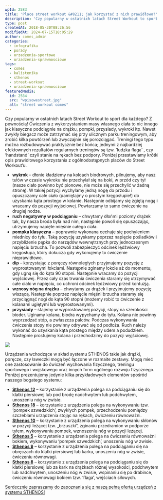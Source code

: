 ```yaml
---
wpId: 2583
title: 'Place street workout &#8211; jak korzystać z nich prawidłowo?'
description: 'Czy popularny w ostatnich latach Street Workout to sport dla każdego? Z pewnością! Ćwiczenia z wykorzystaniem masy własnego ciała to nic innego jak klasyczne podciągnie na drążku, pompki, przysiady, wykroki itp. Nawet zwykły biegacz może zatrzymać się przy ulicznym parku treningowym, aby zrobić kilka powtórzeń lub zwyczajnie się porozciągać. Treningi tego typu można rozbudowywać praktycznie bez ...'
type: post
createdAt: 2018-05-30T08:26:56
modifiedAt: 2024-07-15T18:05:29
author: comes_admin
categories:
  - infografika
  - porady
  - urzadzenia-sportowe
  - urzadzenia-sprawnosciowe
tags:
  - comes
  - kalistenika
  - sthenos
  - street-workout
  - urzadzenia-sprawnosciowe
featuredMedia:
  id: 2584
  src: "wpisowestreet.jpg"
  alt: "street workout comes"
---
```



Czy popularny w ostatnich latach Street Workout to sport dla każdego? Z pewnością! Ćwiczenia z wykorzystaniem masy własnego ciała to nic innego jak klasyczne podciągnie na drążku, pompki, przysiady, wykroki itp. Nawet zwykły biegacz może zatrzymać się przy ulicznym parku treningowym, aby zrobić kilka powtórzeń lub zwyczajnie się porozciągać. Treningi tego typu można rozbudowywać praktycznie bez końca; jednymi z najbardziej efektownych rezultatów regularnych treningów są tzw. ‘ludzka flaga’ , czy ‘handstand’ czyli stanie na rękach bez podpory. Poniżej przestawiamy krótki opis prawidłowego korzystania z ogólnodostępnych placów do Street Workout’u.

*   **wykrok** – dłonie kładziemy na kolcach biodrowych, pilnujemy, aby nasz tułów w czasie wykroku nie przechylał się na boki, w przód czy tył (nasze ciało powinno być pionowe, nie może się przechylić w żadną stronę). W takiej pozycji wychylamy jedną nogę do przodu i opuszczamy całe ciało (pamiętajmy o prostym kręgosłupie!) do uzyskania kąta prostego w kolanie. Następnie odbijamy się zgiętą nogą i wracamy do pozycji wyjściowej. Powtarzamy to samo ćwiczenie na drugiej nodze.
*   **ruch negatywny w podciąganiu** – chwytamy dłońmi poziomy drążek tak, by nasza broda była nad nim, następnie powoli się opuszczając, utrzymujemy napięte mięśnie całego ciała.
*   **pompka klasyczna** – poprawnie wykonana cechuje się pochyleniem miednicy do tyłu. Taką pozycję uzyskamy poprzez napięcie pośladków i przybliżenie pępka do narządów wewnętrznych przy jednoczesnym napięciu brzucha. To pozwoli zabezpieczyć odcinek lędźwiowy kręgosłupa, który dokucza gdy wykonujemy to ćwiczenie nieprawidłowo.
*   **dip** – korzystając z poręczy równoległych przyjmujemy pozycję z wyprostowanymi łokciami. Następnie zginamy łokcie aż do momentu, gdy ugną się do kąta 90 stopni. Następnie wracamy do pozycji wyjściowej. Przez cały czas trwania ćwiczenia staramy się utrzymywać całe ciało w napięciu, co uchroni odcinek lędźwiowy przed kontuzją.
*   **wznosy nóg na drążku** – chwytamy za drążek i przyjmujemy pozycję wiszącą. Następnie poprzez napięcie mięśni brzucha staramy się przyciągnąć nogi do kąta 90 stopni (możemy robić to ćwiczenie z kolanami ugiętymi lub wyprostowanymi).
*   **przysiady** – stajemy w wyprostowanej pozycji, stopy na szerokości bioder. Uginamy kolana, biodra wypychamy do tyłu. Kolana nie powinny wyprzedzać stóp, a zwłaszcza palców. Podczas wykonywania ćwiczenia stopy nie powinny odrywać się od podłoża. Ruch należy wykonać do uzyskania kąta prostego między udem a podudziem. Następnie prostujemy kolana i przechodzimy do pozycji wyjściowej.

![](@wp-content/uploads/architekci/2018/05/Streetworkout_c.jpg)

Urządzenia wchodzące w skład systemu STHENOS takie jak drążki, poręcze, czy ławeczki mogą być łączone w rozmaite zestawy. Mogą mieć one zastosowanie do ćwiczeń wychowania fizycznego, treningu sportowego i wojskowego oraz innych form ogólnego rozwoju fizycznego. Poniżej prezentujemy jedynie kilka przykładowych elementów spośród naszego bogatego systemu:

*   [**Sthenos 12**](https://comes.pl/p/street-workout-sthenos-12a/) – korzystanie z urządzenia polega na podciąganiu się do klatki piersiowej lub pod brodę nadchwytem lub podchwytem, unoszeniu nóg w zwisie.
*   [**Sthenos 18**](https://comes.pl/p/street-workout-sthenos-18/) – korzystanie z urządzenia polega na wykonywaniu tzw. ‘pompek szwedzkich’, zwykłych pompek, przechodzeniu pomiędzy szczeblami urządzenia stojąc na rękach, ćwiczeniu równoważni.
*   [**Sthenos 10**](https://comes.pl/p/street-workout-sthenos-10/) – korzystanie z urządzenia polega na wykonywaniu skłonów w pozycji leżącej tzw. „brzuszki”, zginaniu przedramion w podporze tyłem, wykonywaniu pompek, wznoszeniu nóg w pozycji leżącej.
*   [**Sthenos 5**](https://comes.pl/p/street-workout-sthenos-5/) – korzystanie z urządzenia polega na ćwiczeniu równoważni bokiem, wykonywaniu ‘pompek szwedzkich’, unoszeniu nóg w zwisie.
*   [**Sthenos 9**](https://comes.pl/p/street-workout-sthenos-9b/) – korzystanie z urządzenia polega na podciąganiu się na obręczach do klatki piersiowej lub karku, unoszeniu nóg w zwisie, ćwiczeniu równowagi.
*   [**Sthenos 8**](https://comes.pl/p/urzadzenie-sprawnosciowe-sthenos-8a/) – korzystanie z urządzenia polega na podciąganiu się do klatki piersiowej lub za kark na drążkach różnej wysokości, podchwytem lub nadchwytem, unoszeniu nóg w zwisie, wspinaniu się po drabince, ćwiczeniu równowagi bokiem tzw. ‘flaga’, wejściach siłowych.

[Serdecznie zapraszamy do zapoznania się z naszą pełną ofertą urządzeń z systemu STHENOS!](https://comes.pl/kategoria/street-workout/)